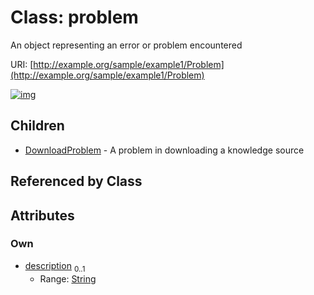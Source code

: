 
# Class: problem

An object representing an error or problem encountered

URI: [http://example.org/sample/example1/Problem](http://example.org/sample/example1/Problem)


[![img](https://yuml.me/diagram/nofunky;dir:TB/class/[Problem&#124;description:string%20%3F]^-[DownloadProblem],[DownloadProblem])](https://yuml.me/diagram/nofunky;dir:TB/class/[Problem&#124;description:string%20%3F]^-[DownloadProblem],[DownloadProblem])

## Children

 * [DownloadProblem](DownloadProblem.md) - A problem in downloading a knowledge source

## Referenced by Class


## Attributes


### Own

 * [description](description.md)  <sub>0..1</sub>
     * Range: [String](types/String.md)

